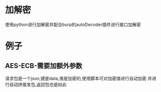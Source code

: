 # 加解密


使用python进行加解密并配合burp的autoDecoder插件进行接口加解密



# 例子

## AES-ECB-需要加额外参数

请求包是一个json,键是data,值是加密的,使用脚本可对加密值进行自动加密 并进行自动拼接发包,返回包也是如此